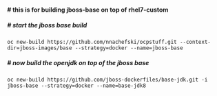 #### # this is for building jboss-base on top of rhel7-custom

##### # start the jboss base build
```
oc new-build https://github.com/nnachefski/ocpstuff.git --context-dir=jboss-images/base --strategy=docker --name=jboss-base
```

##### # now build the openjdk on top of the jboss base
```
oc new-build https://github.com/jboss-dockerfiles/base-jdk.git -i jboss-base --strategy=docker --name=base-jdk8
```


